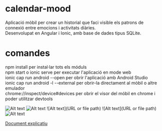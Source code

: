 # calendar-mood
Aplicació mòbil per crear un historial que faci visible els patrons de connexió entre emocions i activitats diàries. \
Desenvolupat en Angular i Ionic, amb base de dades tipus SQLite.

# comandes
npm install per instal·lar tots els móduls \
npm start o ionic serve per executar l'aplicació en mode web \
ionic cap run android --open per obrir l'aplicació amb Android Studio \
ionic cap run android -l --external per obrir-la directament al mòbil o altre emulador \
chrome://inspect/device#devices per obrir el visor del móbil en chrome i poder utilitzar devtools

![Alt text](https://res.cloudinary.com/dlmdj7zsu/image/upload/v1648126423/Screenshot_20220324_134630_io.ionic.starter_jzzdab.jpg)
![Alt text](https://res.cloudinary.com/dlmdj7zsu/image/upload/v1648410788/Screenshot_20220327_214758_io.ionic.starter_mxadbn.jpg)
![Alt text](URL or file path)
![Alt text](URL or file path)
![Alt text](https://res.cloudinary.com/dlmdj7zsu/image/upload/t_square-fit/v1648126397/Screenshot_20220323_231143_io.ionic.starter_wyxuqi.jpg)

[Document explicatiu](https://docs.google.com/document/d/1P_n9kRcMQ_trgekfa3z2fY3cEdq9etptrkNKA9ulH9k/edit?tab=t.0)
